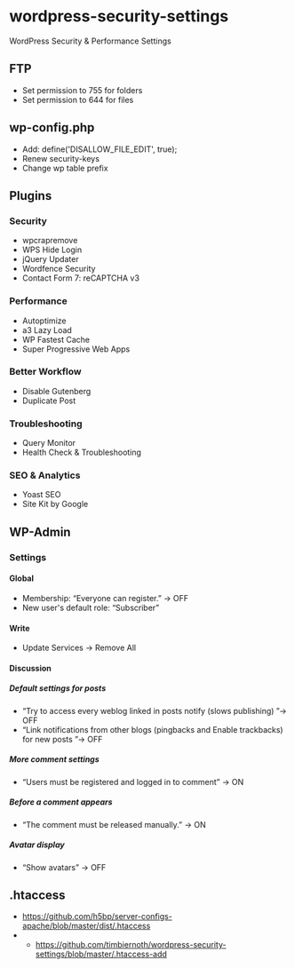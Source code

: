 # wordpress-security-settings

WordPress Security & Performance Settings

## FTP

- Set permission to 755 for folders
- Set permission to 644 for files

## wp-config.php

- Add: define('DISALLOW_FILE_EDIT', true);
- Renew security-keys
- Change wp table prefix

## Plugins

### Security

- wpcrapremove
- WPS Hide Login
- jQuery Updater
- Wordfence Security
- Contact Form 7: reCAPTCHA v3

### Performance

- Autoptimize
- a3 Lazy Load
- WP Fastest Cache
- Super Progressive Web Apps

### Better Workflow

- Disable Gutenberg
- Duplicate Post

### Troubleshooting

- Query Monitor
- Health Check & Troubleshooting

### SEO & Analytics

- Yoast SEO
- Site Kit by Google

## WP-Admin

### Settings

#### Global

- Membership: “Everyone can register.” -> OFF
- New user's default role: “Subscriber”

#### Write

- Update Services -> Remove All

#### Discussion

##### Default settings for posts

- “Try to access every weblog linked in posts notify (slows publishing) ”-> OFF
- “Link notifications from other blogs (pingbacks and Enable trackbacks) for new posts ”-> OFF

##### More comment settings

- “Users must be registered and logged in to comment” -> ON

##### Before a comment appears

- “The comment must be released manually.” -> ON

##### Avatar display

- “Show avatars” -> OFF

## .htaccess

- https://github.com/h5bp/server-configs-apache/blob/master/dist/.htaccess
- + https://github.com/timbiernoth/wordpress-security-settings/blob/master/.htaccess-add
